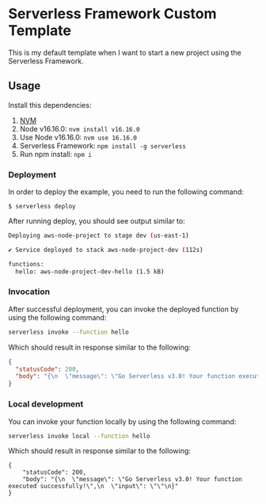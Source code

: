 # Serverless Framework Custom Template

This is my default template when I want to start a new project using the Serverless Framework.

## Usage

Install this dependencies:

1. [NVM](https://github.com/nvm-sh/nvm)
1. Node v16.16.0: `nvm install v16.16.0`
1. Use Node v16.16.0: `nvm use 16.16.0`
1. Serverless Framework: `npm install -g serverless`
1. Run npm install: `npm i`

### Deployment

In order to deploy the example, you need to run the following command:

```
$ serverless deploy
```

After running deploy, you should see output similar to:

```bash
Deploying aws-node-project to stage dev (us-east-1)

✔ Service deployed to stack aws-node-project-dev (112s)

functions:
  hello: aws-node-project-dev-hello (1.5 kB)
```

### Invocation

After successful deployment, you can invoke the deployed function by using the following command:

```bash
serverless invoke --function hello
```

Which should result in response similar to the following:

```json
{
  "statusCode": 200,
  "body": "{\n  \"message\": \"Go Serverless v3.0! Your function executed successfully!\",\n  \"input\": {}\n}"
}
```

### Local development

You can invoke your function locally by using the following command:

```bash
serverless invoke local --function hello
```

Which should result in response similar to the following:

```
{
    "statusCode": 200,
    "body": "{\n  \"message\": \"Go Serverless v3.0! Your function executed successfully!\",\n  \"input\": \"\"\n}"
}
```

